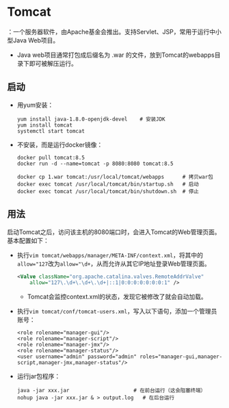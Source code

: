 # Tomcat

：一个服务器软件，由Apache基金会推出。支持Servlet、JSP，常用于运行中小型Java Web项目。
- Java web项目通常打包成后缀名为 .war 的文件，放到Tomcat的webapps目录下即可被解压运行。

## 启动

- 用yum安装：
    ```
    yum install java-1.8.0-openjdk-devel    # 安装JDK
    yum install tomcat
    systemctl start tomcat
    ```

- 不安装，而是运行docker镜像：
    ```
    docker pull tomcat:8.5
    docker run -d --name=tomcat -p 8080:8080 tomcat:8.5

    docker cp 1.war tomcat:/usr/local/tomcat/webapps      # 拷贝war包
    docker exec tomcat /usr/local/tomcat/bin/startup.sh   # 启动
    docker exec tomcat /usr/local/tomcat/bin/shutdown.sh  # 停止
    ```

## 用法

启动Tomcat之后，访问该主机的8080端口时，会进入Tomcat的Web管理页面。基本配置如下：

- 执行`vim tomcat/webapps/manager/META-INF/context.xml`，将其中的`allow="127`改为`allow="\d+`，从而允许从其它IP地址登录Web管理页面。
  ```xml
  <Valve className="org.apache.catalina.valves.RemoteAddrValve"
      allow="127\.\d+\.\d+\.\d+|::1|0:0:0:0:0:0:0:1" />
  ```
  - Tomcat会监控context.xml的状态，发现它被修改了就会自动加载。

- 执行`vim tomcat/conf/tomcat-users.xml`，写入以下语句，添加一个管理员账号：
  ```
  <role rolename="manager-gui"/>
  <role rolename="manager-script"/>
  <role rolename="manager-jmx"/>
  <role rolename="manager-status"/>
  <user username="admin" password="admin" roles="manager-gui,manager-script,manager-jmx,manager-status"/>
  ```

- 运行jar包程序：
  ```shell
  java -jar xxx.jar                     # 在前台运行（这会阻塞终端）
  nohup java -jar xxx.jar & > output.log   # 在后台运行
  ```
